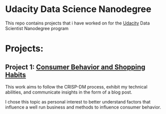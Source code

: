 # Udacity Data Science Nanodegree
This repo contains projects that i have worked on for the [Udacity](https://www.udacity.com/) Data Scientist Nanodegree program

# Projects:

## Project 1: [Consumer Behavior and Shopping Habits](Project1/README.md)

This work aims to follow the CRISP-DM process, exhibit my technical abilities, and communicate insights in the form of a blog post.

 I chose this topic as personal interest to better understand factors that influence a well run business and methods to influence consumer behavior.

